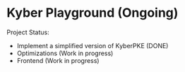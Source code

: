 # Kyber Playground (Ongoing)

Project Status: 
- Implement a simplified version of KyberPKE (DONE)
- Optimizations (Work in progress)
- Frontend (Work in progress)
